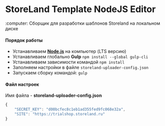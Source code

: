 <h1>StoreLand Template NodeJS Editor</h1>
<p>:computer: Сборщик для разработки шаблонов Storeland на локальном диске</p>

#### Порядок работы

* Устанавливаем <a target="_blank" href="//nodejs.org/en/"><strong>Node.js</strong></a> на компьютер (LTS версию)
* Устанавливаем глобально <b>Gulp</b> `npm install --global gulp-cli`
* Устанавливаем зависимости командой `npm install`
* Заполняем настройки в файле `storeland-uploader-config.json`
* Запускаем сборку командой: `gulp`

#### Файл настроек

Имя файла - **storeland-uploader-config.json**

```javascript
{
    "SECRET_KEY": "d00bcfec8c1eb1ad355fed9fc068e32a",
    "SITE": "https://trialshop.storeland.ru"
}
```
